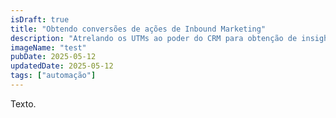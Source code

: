 ```yaml
---
isDraft: true
title: "Obtendo conversões de ações de Inbound Marketing"
description: "Atrelando os UTMs ao poder do CRM para obtenção de insights para conteúdos orgânicos."
imageName: "test"
pubDate: 2025-05-12
updatedDate: 2025-05-12
tags: ["automação"]
---
```


Texto.